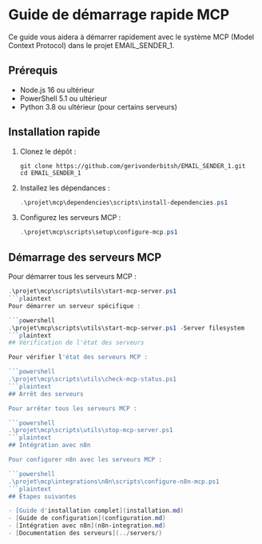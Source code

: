# Guide de démarrage rapide MCP

Ce guide vous aidera à démarrer rapidement avec le système MCP (Model Context Protocol) dans le projet EMAIL_SENDER_1.

## Prérequis

- Node.js 16 ou ultérieur
- PowerShell 5.1 ou ultérieur
- Python 3.8 ou ultérieur (pour certains serveurs)

## Installation rapide

1. Clonez le dépôt :
   ```
   git clone https://github.com/gerivonderbitsh/EMAIL_SENDER_1.git
   cd EMAIL_SENDER_1
   ```

2. Installez les dépendances :
   ```powershell
   .\projet\mcp\dependencies\scripts\install-dependencies.ps1
   ```

3. Configurez les serveurs MCP :
   ```powershell
   .\projet\mcp\scripts\setup\configure-mcp.ps1
   ```

## Démarrage des serveurs MCP

Pour démarrer tous les serveurs MCP :

```powershell
.\projet\mcp\scripts\utils\start-mcp-server.ps1
```plaintext
Pour démarrer un serveur spécifique :

```powershell
.\projet\mcp\scripts\utils\start-mcp-server.ps1 -Server filesystem
```plaintext
## Vérification de l'état des serveurs

Pour vérifier l'état des serveurs MCP :

```powershell
.\projet\mcp\scripts\utils\check-mcp-status.ps1
```plaintext
## Arrêt des serveurs

Pour arrêter tous les serveurs MCP :

```powershell
.\projet\mcp\scripts\utils\stop-mcp-server.ps1
```plaintext
## Intégration avec n8n

Pour configurer n8n avec les serveurs MCP :

```powershell
.\projet\mcp\integrations\n8n\scripts\configure-n8n-mcp.ps1
```plaintext
## Étapes suivantes

- [Guide d'installation complet](installation.md)
- [Guide de configuration](configuration.md)
- [Intégration avec n8n](n8n-integration.md)
- [Documentation des serveurs](../servers/)
